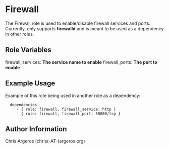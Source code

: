 Firewall
=========

The Firewall role is used to enable/disable firewall services and ports. Currently, only supports **firewalld** and is meant to be used as a dependency in other roles.

Role Variables
--------------

firewall_services: **The service name to enable**
firewall_ports: **The port to enable**

Example Usage
----------------

Example of this role being used in another role as a dependency:

      dependencies:
         - { role: firewall, firewall_service: http }
         - { role: firewall, firewall_port: 50000/tcp }

Author Information
------------------
Chris Argeros (chris(-AT-)argeros.org)

